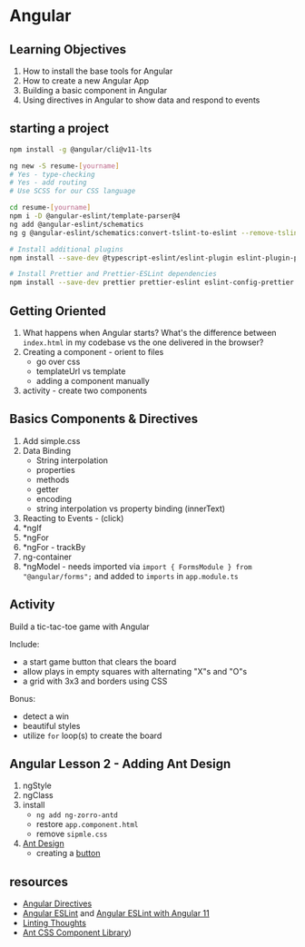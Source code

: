 # Angular

## Learning Objectives

1. How to install the base tools for Angular
2. How to create a new Angular App
3. Building a basic component in Angular
4. Using directives in Angular to show data and respond to events

## starting a project

```bash
npm install -g @angular/cli@v11-lts

ng new -S resume-[yourname]
# Yes - type-checking
# Yes - add routing
# Use SCSS for our CSS language

cd resume-[yourname]
npm i -D @angular-eslint/template-parser@4
ng add @angular-eslint/schematics
ng g @angular-eslint/schematics:convert-tslint-to-eslint --remove-tslint-if-no-more-tslint-targets --ignore-existing-tslint-config

# Install additional plugins
npm install --save-dev @typescript-eslint/eslint-plugin eslint-plugin-prettier

# Install Prettier and Prettier-ESLint dependencies
npm install --save-dev prettier prettier-eslint eslint-config-prettier
```

## Getting Oriented

1. What happens when Angular starts? What's the difference between `index.html` in my codebase vs the one delivered in the browser?
1. Creating a component - orient to files
    - go over css
    - templateUrl vs template
    - adding a component manually
1. activity - create two components

## Basics Components & Directives

1. Add simple.css
1. Data Binding
    - String interpolation
    - properties
    - methods
    - getter
    - encoding
    - string interpolation vs property binding (innerText)
1. Reacting to Events - (click)
1. *ngIf
1. *ngFor
1. *ngFor - trackBy
1. ng-container
1. *ngModel - needs imported via `import { FormsModule } from "@angular/forms";` and added to `imports` in `app.module.ts`

## Activity

Build a tic-tac-toe game with Angular

Include:

- a start game button that clears the board
- allow plays in empty squares with alternating "X"s and "O"s
- a grid with 3x3 and borders using CSS

Bonus:
- detect a win
- beautiful styles
- utilize `for` loop(s) to create the board

## Angular Lesson 2 - Adding Ant Design

1. ngStyle
1. ngClass
1. install
    - `ng add ng-zorro-antd`
    - restore `app.component.html`
    - remove `sipmle.css`
1. [Ant Design](https://ng.ant.design)
    - creating a [button](https://ng.ant.design/components/button/en)

## resources

- [Angular Directives](https://angular.io/guide/built-in-directives)
- [Angular ESLint](https://github.com/angular-eslint/angular-eslint) and [Angular ESLint with Angular 11](https://github.com/angular-eslint/angular-eslint#quick-start-with-angular-before-v12)
- [Linting Thoughts](https://dev.to/dreiv/using-eslint-and-prettier-with-vscode-in-an-angular-project-42ib)
- [Ant CSS Component Library](https://ng.ant.design/docs/introduce/en))
